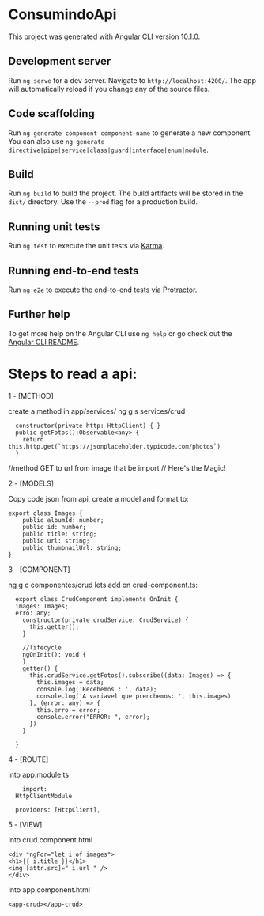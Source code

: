 # ConsumindoApi

This project was generated with [Angular CLI](https://github.com/angular/angular-cli) version 10.1.0.

## Development server

Run `ng serve` for a dev server. Navigate to `http://localhost:4200/`. The app will automatically reload if you change any of the source files.

## Code scaffolding

Run `ng generate component component-name` to generate a new component. You can also use `ng generate directive|pipe|service|class|guard|interface|enum|module`.

## Build

Run `ng build` to build the project. The build artifacts will be stored in the `dist/` directory. Use the `--prod` flag for a production build.

## Running unit tests

Run `ng test` to execute the unit tests via [Karma](https://karma-runner.github.io).

## Running end-to-end tests

Run `ng e2e` to execute the end-to-end tests via [Protractor](http://www.protractortest.org/).

## Further help

To get more help on the Angular CLI use `ng help` or go check out the [Angular CLI README](https://github.com/angular/angular-cli/blob/master/README.md).



# Steps to read a api:


1 - [METHOD] 

   create a method in app/services/
    ng g s services/crud

      constructor(private http: HttpClient) { }
      public getFotos():Observable<any> {
        return this.http.get(`https://jsonplaceholder.typicode.com/photos`)
      } 

  //method GET to url from image that be import
  // Here's the Magic!

2 - [MODELS]

  Copy code json from api, create a model and format to:

    export class Images {
        public albumId: number;
        public id: number;
        public title: string;
        public url: string;
        public thumbnailUrl: string;
    }


3 - [COMPONENT]

  ng g c componentes/crud
  lets add on crud-component.ts:


      export class CrudComponent implements OnInit {
      images: Images;
      erro: any;
        constructor(private crudService: CrudService) { 
          this.getter();
        }

        //lifecycle
        ngOnInit(): void { 
        }
        getter() {
          this.crudService.getFotos().subscribe((data: Images) => {
            this.images = data;
            console.log('Recebemos : ', data);
            console.log('A variavel que prenchemos: ', this.images)
          }, (error: any) => {
            this.erro = error;
            console.error("ERROR: ", error);
          })
        }

      }


4 - [ROUTE]

into app.module.ts
  
        import:
      HttpClientModule
  
      providers: [HttpClient],


5 - [VIEW]

Into crud.component.html

    <div *ngFor="let i of images">
	<h1>{{ i.title }}</h1>
	<img [attr.src]=" i.url " />
    </div>




Into app.component.html

    <app-crud></app-crud>
